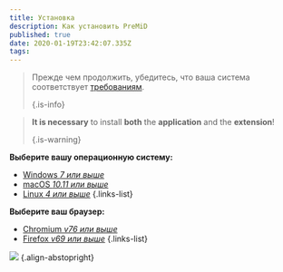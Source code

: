 ```yaml
---
title: Установка
description: Как установить PreMiD
published: true
date: 2020-01-19T23:42:07.335Z
tags:
---
```


> Прежде чем продолжить, убедитесь, что ваша система соответствует [требованиям](/install/requirements). 
> 
> {.is-info}

> **It is necessary** to install **both** the **application** and the **extension**! 
> 
> {.is-warning}

**Выберите вашу операционную систему:**
- [Windows *7 или выше*](/install/windows)
- [macOS *10.11 или выше*](/install/macos)
- [Linux *4 или выше*](/install/linux)
{.links-list}

**Выберите ваш браузер:**
- [Chromium *v76 или выше*](/install/chromium)
- [Firefox *v69 или выше*](/install/firefox)
{.links-list}

![](https://a.icons8.com/ajlQdsfa/FZhYWV/svg.svg) {.align-abstopright}